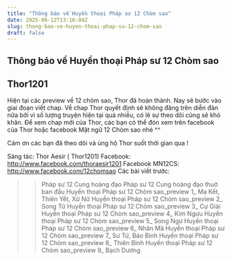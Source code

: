 ```yaml
---
title: "Thông báo về Huyền thoại Pháp sư 12 Chòm sao"
date: 2025-06-12T13:16:04Z
slug: thong-bao-ve-huyen-thoai-phap-su-12-chom-sao
draft: false
---
```


## Thông báo về Huyền thoại Pháp sư 12 Chòm sao

## Thor1201

Hiện tại các preview về 12 chòm sao, Thor đã hoàn thành. Nay sẽ bước vào giai đoạn viết chap. Về chap Thor quyết định sẽ không đăng trên diễn đàn nữa bởi vì số lượng truyện hiện tại quá nhiều, có lẽ sự theo dõi cũng sẽ khó khăn. Để xem chap mới của Thor, các bạn có thể đón xem trên facebook của Thor hoặc facebook Mật ngữ 12 Chòm sao nhé ^^ 
 
Cám ơn các bạn đã theo dõi và ủng hộ Thor suốt thời gian qua !
 
Sáng tác: Thor Aesir ( Thor1201)
 Facebook: http://www.facebook.com/thoraesir1201
Facebook MN12CS: http://www.facebook.com/12chomsao
 Các bài viết trước:
 >> Pháp sư 12 Cung hoàng đạo
 >> Pháp sư 12 Cung hoàng đạo thuở ban đầu
 >> Huyền thoại Pháp sư 12 Chòm sao_preview 1_ Ma Kết, Thiên Yết, Xử Nữ
 >> Huyền thoại Pháp sư 12 Chòm sao_preview 2_ Song Tử
 >> Huyền thoại Pháp sư 12 Chòm sao_preview 3_ Cự Giải
 >> Huyền thoại Pháp sư 12 Chòm sao_preview 4_ Kim Ngưu
 >> Huyền thoại Pháp sư 12 Chòm sao_preview 5_ Song Ngư
 >> Huyền thoại Pháp sư 12 Chòm sao_preview 6_ Nhân Mã
 >> Huyền thoại Pháp sư 12 Chòm sao_preview 7_ Sư Tử, Bảo Bình
 >> Huyền thoại Pháp sư 12 Chòm sao_preview 8_ Thiên Bình
 >> Huyền thoại Pháp sư 12 Chòm sao_preview 9_ Bạch Dương